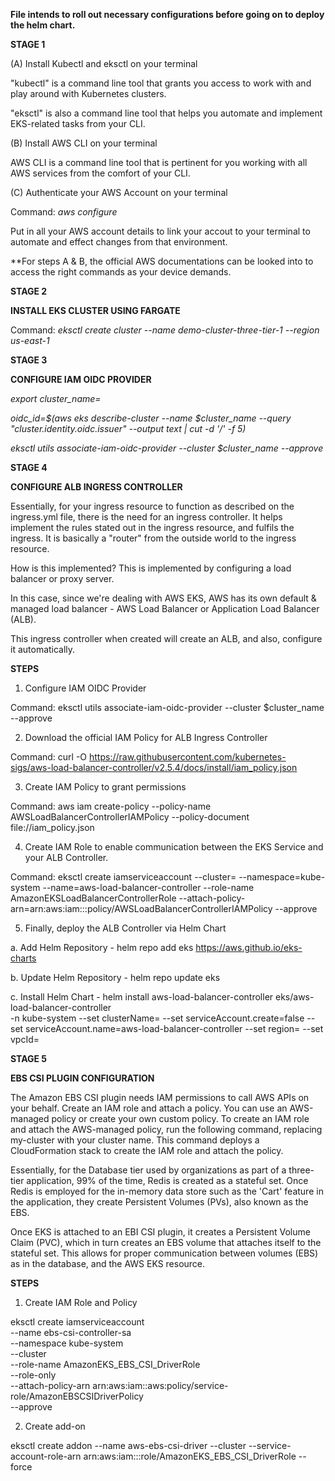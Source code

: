**File intends to roll out necessary configurations before going on to deploy the helm chart.**

**STAGE 1**

(A) Install Kubectl and eksctl on your terminal

"kubectl" is a command line tool that grants you access to work with and play around with Kubernetes clusters.

"eksctl" is also a command line tool that helps you automate and implement EKS-related tasks from your CLI.

(B) Install AWS CLI on your terminal

AWS CLI is a command line tool that is pertinent for you working with all AWS services from the comfort of your CLI.

(C) Authenticate your AWS Account on your terminal

Command: _aws configure_

Put in all your AWS account details to link your accout to your terminal to automate and effect changes from that environment.

**For steps A & B, the official AWS documentations can be looked into to access the right commands as your device demands.

**STAGE 2**

**INSTALL EKS CLUSTER USING FARGATE**

Command: _eksctl create cluster --name demo-cluster-three-tier-1 --region us-east-1_


**STAGE 3**

**CONFIGURE IAM OIDC PROVIDER**

_export cluster_name=<CLUSTER-NAME>_

_oidc_id=$(aws eks describe-cluster --name $cluster_name --query "cluster.identity.oidc.issuer" --output text | cut -d '/' -f 5)_

_eksctl utils associate-iam-oidc-provider --cluster $cluster_name --approve_

**STAGE 4**

**CONFIGURE ALB INGRESS CONTROLLER**

Essentially, for your ingress resource to function as described on the ingress.yml file, there is the need for an ingress controller. It helps implement the rules stated out in the ingress resource, and fulfils the ingress. It is basically a "router" from the outside world to the ingress resource.

How is this implemented? This is implemented by configuring a load balancer or proxy server.

In this case, since we're dealing with AWS EKS, AWS has its own default & managed load balancer - AWS Load Balancer or Application Load Balancer (ALB).

This ingress controller when created will create an ALB, and also, configure it automatically.

**STEPS**

1. Configure IAM OIDC Provider

Command: eksctl utils associate-iam-oidc-provider --cluster $cluster_name --approve

2. Download the official IAM Policy for ALB Ingress Controller

Command: curl -O https://raw.githubusercontent.com/kubernetes-sigs/aws-load-balancer-controller/v2.5.4/docs/install/iam_policy.json

3. Create IAM Policy to grant permissions

Command: aws iam create-policy
--policy-name AWSLoadBalancerControllerIAMPolicy
--policy-document file://iam_policy.json

4. Create IAM Role to enable communication between the EKS Service and your ALB Controller.

Command: eksctl create iamserviceaccount
--cluster=
--namespace=kube-system
--name=aws-load-balancer-controller
--role-name AmazonEKSLoadBalancerControllerRole
--attach-policy-arn=arn:aws:iam:::policy/AWSLoadBalancerControllerIAMPolicy
--approve

5. Finally, deploy the ALB Controller via Helm Chart
   
a. Add Helm Repository - helm repo add eks https://aws.github.io/eks-charts

b. Update Helm Repository - helm repo update eks

c. Install Helm Chart - helm install aws-load-balancer-controller eks/aws-load-balancer-controller \
-n kube-system
--set clusterName=
--set serviceAccount.create=false
--set serviceAccount.name=aws-load-balancer-controller
--set region=
--set vpcId=

**STAGE 5**

**EBS CSI PLUGIN CONFIGURATION**

The Amazon EBS CSI plugin needs IAM permissions to call AWS APIs on your behalf. Create an IAM role and attach a policy. You can use an AWS-managed policy or create your own custom policy. To create an IAM role and attach the AWS-managed policy, run the following command, replacing my-cluster with your cluster name. This command deploys a CloudFormation stack to create the IAM role and attach the policy.

Essentially, for the Database tier used by organizations as part of a three-tier application, 99% of the time, Redis is created as a stateful set. Once Redis is employed for the in-memory data store such as the 'Cart' feature in the application, they create Persistent Volumes (PVs), also known as the EBS.

Once EKS is attached to an EBI CSI plugin, it creates a Persistent Volume Claim (PVC), which in turn creates an EBS volume that attaches itself to the stateful set. This allows for proper communication between volumes (EBS) as in the database, and the AWS EKS resource.

**STEPS**

1. Create IAM Role and Policy

eksctl create iamserviceaccount \
    --name ebs-csi-controller-sa \
    --namespace kube-system \
    --cluster <YOUR-CLUSTER-NAME> \
    --role-name AmazonEKS_EBS_CSI_DriverRole \
    --role-only \
    --attach-policy-arn arn:aws:iam::aws:policy/service-role/AmazonEBSCSIDriverPolicy \
    --approve

2. Create add-on

eksctl create addon --name aws-ebs-csi-driver --cluster <YOUR-CLUSTER-NAME> --service-account-role-arn arn:aws:iam::<AWS-ACCOUNT-ID>:role/AmazonEKS_EBS_CSI_DriverRole --force
